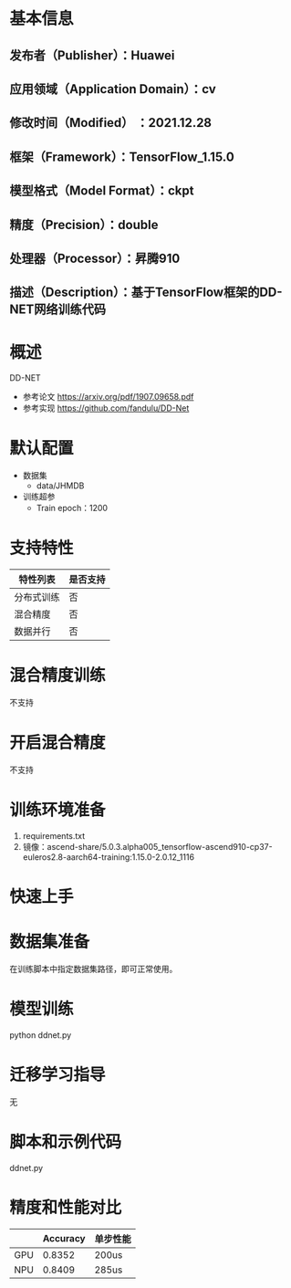 # 基本信息
## 发布者（Publisher）：Huawei
## 应用领域（Application Domain）：cv
## 修改时间（Modified） ：2021.12.28
## 框架（Framework）：TensorFlow_1.15.0
## 模型格式（Model Format）：ckpt
## 精度（Precision）：double
## 处理器（Processor）：昇腾910
## 描述（Description）：基于TensorFlow框架的DD-NET网络训练代码

# 概述
DD-NET
* 参考论文
https://arxiv.org/pdf/1907.09658.pdf
* 参考实现
https://github.com/fandulu/DD-Net

# 默认配置
* 数据集
    * data/JHMDB
* 训练超参
    * Train epoch：1200

# 支持特性
| 特性列表  | 是否支持 |
|-------|------|
| 分布式训练 | 否    |
| 混合精度  | 否    |
| 数据并行  | 否    |

# 混合精度训练
不支持

# 开启混合精度
不支持

# 训练环境准备
1. requirements.txt
2. 镜像：ascend-share/5.0.3.alpha005_tensorflow-ascend910-cp37-euleros2.8-aarch64-training:1.15.0-2.0.12_1116


# 快速上手
# 数据集准备
在训练脚本中指定数据集路径，即可正常使用。

# 模型训练
python ddnet.py

# 迁移学习指导
无

# 脚本和示例代码
ddnet.py

# 精度和性能对比
|     | Accuracy | 单步性能 |
|-----|----------|----------|
| GPU | 0.8352   | 200us    |
| NPU | 0.8409   | 285us    |
